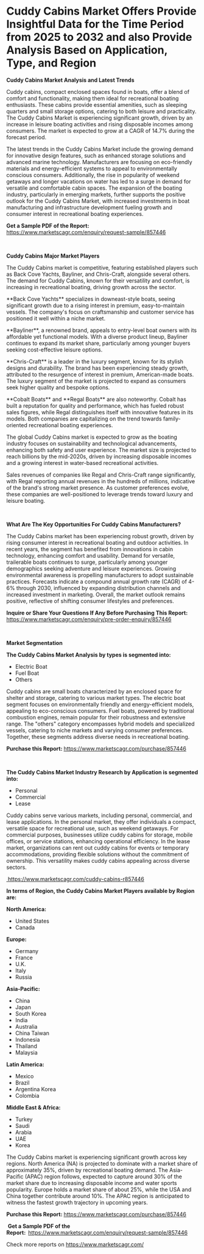 <p><h1>Cuddy Cabins Market Offers Provide Insightful Data for the Time Period from 2025 to 2032 and also Provide Analysis Based on Application, Type, and Region</h1></p><p><strong>Cuddy Cabins Market Analysis and Latest Trends</strong></p>
<p><p>Cuddy cabins, compact enclosed spaces found in boats, offer a blend of comfort and functionality, making them ideal for recreational boating enthusiasts. These cabins provide essential amenities, such as sleeping quarters and small storage options, catering to both leisure and practicality. The Cuddy Cabins Market is experiencing significant growth, driven by an increase in leisure boating activities and rising disposable incomes among consumers. The market is expected to grow at a CAGR of 14.7% during the forecast period.</p><p>The latest trends in the Cuddy Cabins Market include the growing demand for innovative design features, such as enhanced storage solutions and advanced marine technology. Manufacturers are focusing on eco-friendly materials and energy-efficient systems to appeal to environmentally conscious consumers. Additionally, the rise in popularity of weekend getaways and longer vacations on water has led to a surge in demand for versatile and comfortable cabin spaces. The expansion of the boating industry, particularly in emerging markets, further supports the positive outlook for the Cuddy Cabins Market, with increased investments in boat manufacturing and infrastructure development fueling growth and consumer interest in recreational boating experiences.</p></p>
<p><strong>Get a Sample PDF of the Report:&nbsp;</strong> <a href="https://www.marketscagr.com/enquiry/request-sample/857446?utm_campaign=2299&utm_medium=2&utm_source=Github&utm_content=ia&utm_term=18022025&utm_id=cuddy-cabins">https://www.marketscagr.com/enquiry/request-sample/857446</a></p>
<p>&nbsp;</p>
<p><strong>Cuddy Cabins Major Market Players</strong></p>
<p><p>The Cuddy Cabins market is competitive, featuring established players such as Back Cove Yachts, Bayliner, and Chris-Craft, alongside several others. The demand for Cuddy Cabins, known for their versatility and comfort, is increasing in recreational boating, driving growth across the sector.</p><p>**Back Cove Yachts** specializes in downeast-style boats, seeing significant growth due to a rising interest in premium, easy-to-maintain vessels. The company's focus on craftsmanship and customer service has positioned it well within a niche market. </p><p>**Bayliner**, a renowned brand, appeals to entry-level boat owners with its affordable yet functional models. With a diverse product lineup, Bayliner continues to expand its market share, particularly among younger buyers seeking cost-effective leisure options.</p><p>**Chris-Craft** is a leader in the luxury segment, known for its stylish designs and durability. The brand has been experiencing steady growth, attributed to the resurgence of interest in premium, American-made boats. The luxury segment of the market is projected to expand as consumers seek higher quality and bespoke options.</p><p>**Cobalt Boats** and **Regal Boats** are also noteworthy. Cobalt has built a reputation for quality and performance, which has fueled robust sales figures, while Regal distinguishes itself with innovative features in its models. Both companies are capitalizing on the trend towards family-oriented recreational boating experiences.</p><p>The global Cuddy Cabins market is expected to grow as the boating industry focuses on sustainability and technological advancements, enhancing both safety and user experience. The market size is projected to reach billions by the mid-2020s, driven by increasing disposable incomes and a growing interest in water-based recreational activities.</p><p>Sales revenues of companies like Regal and Chris-Craft range significantly, with Regal reporting annual revenues in the hundreds of millions, indicative of the brand's strong market presence. As customer preferences evolve, these companies are well-positioned to leverage trends toward luxury and leisure boating.</p></p>
<p>&nbsp;</p>
<p><strong>What Are The Key Opportunities For Cuddy Cabins Manufacturers?</strong></p>
<p><p>The Cuddy Cabins market has been experiencing robust growth, driven by rising consumer interest in recreational boating and outdoor activities. In recent years, the segment has benefited from innovations in cabin technology, enhancing comfort and usability. Demand for versatile, trailerable boats continues to surge, particularly among younger demographics seeking adventure and leisure experiences. Growing environmental awareness is propelling manufacturers to adopt sustainable practices. Forecasts indicate a compound annual growth rate (CAGR) of 4-6% through 2030, influenced by expanding distribution channels and increased investment in marketing. Overall, the market outlook remains positive, reflective of shifting consumer lifestyles and preferences.</p></p>
<p><strong>Inquire or Share Your Questions If Any Before Purchasing This Report:</strong> <a href="https://www.marketscagr.com/enquiry/pre-order-enquiry/857446?utm_campaign=2299&utm_medium=2&utm_source=Github&utm_content=ia&utm_term=18022025&utm_id=cuddy-cabins">https://www.marketscagr.com/enquiry/pre-order-enquiry/857446</a></p>
<p>&nbsp;</p>
<p><strong>Market Segmentation</strong></p>
<p><strong>The Cuddy Cabins Market Analysis by types is segmented into:</strong></p>
<p><ul><li>Electric Boat</li><li>Fuel Boat</li><li>Others</li></ul></p>
<p><p>Cuddy cabins are small boats characterized by an enclosed space for shelter and storage, catering to various market types. The electric boat segment focuses on environmentally friendly and energy-efficient models, appealing to eco-conscious consumers. Fuel boats, powered by traditional combustion engines, remain popular for their robustness and extensive range. The "others" category encompasses hybrid models and specialized vessels, catering to niche markets and varying consumer preferences. Together, these segments address diverse needs in recreational boating.</p></p>
<p><strong>Purchase this Report:&nbsp;</strong><a href="https://www.marketscagr.com/purchase/857446?utm_campaign=2299&utm_medium=2&utm_source=Github&utm_content=ia&utm_term=18022025&utm_id=cuddy-cabins">https://www.marketscagr.com/purchase/857446</a></p>
<p>&nbsp;</p>
<p><strong>The Cuddy Cabins Market Industry Research by Application is segmented into:</strong></p>
<p><ul><li>Personal</li><li>Commercial</li><li>Lease</li></ul></p>
<p><p>Cuddy cabins serve various markets, including personal, commercial, and lease applications. In the personal market, they offer individuals a compact, versatile space for recreational use, such as weekend getaways. For commercial purposes, businesses utilize cuddy cabins for storage, mobile offices, or service stations, enhancing operational efficiency. In the lease market, organizations can rent out cuddy cabins for events or temporary accommodations, providing flexible solutions without the commitment of ownership. This versatility makes cuddy cabins appealing across diverse sectors.</p></p>
<p><a href="https://www.marketscagr.com/cuddy-cabins-r857446?utm_campaign=2299&utm_medium=2&utm_source=Github&utm_content=ia&utm_term=18022025&utm_id=cuddy-cabins">&nbsp;https://www.marketscagr.com/cuddy-cabins-r857446</a></p>
<p><strong>In terms of Region, the Cuddy Cabins Market Players available by Region are:</strong></p>
<p>
    <p> <strong> North America: </strong>
        <ul>
            <li>United States</li>
            <li>Canada</li>
        </ul>
        </p> 
    <p> <strong> Europe: </strong>
        <ul>
            <li>Germany</li>
            <li>France</li>
            <li>U.K.</li>
            <li>Italy</li>
            <li>Russia</li>
        </ul>
        </p> 
    <p> <strong> Asia-Pacific: </strong>
        <ul>
            <li>China</li>
            <li>Japan</li>
            <li>South Korea</li>
            <li>India</li>
            <li>Australia</li>
            <li>China Taiwan</li>
            <li>Indonesia</li>
            <li>Thailand</li>
            <li>Malaysia</li>
        </ul>
        </p> 
    <p> <strong> Latin America: </strong>
        <ul>
            <li>Mexico</li>
            <li>Brazil</li>
            <li>Argentina Korea</li>
            <li>Colombia</li>
        </ul>
        </p> 
    <p> <strong> Middle East & Africa: </strong>
        <ul>
            <li>Turkey</li>
            <li>Saudi</li>
            <li>Arabia</li>
            <li>UAE</li>
            <li>Korea</li>
        </ul>
    </p>
    </p>
<p><p>The Cuddy Cabins market is experiencing significant growth across key regions. North America (NA) is projected to dominate with a market share of approximately 35%, driven by recreational boating demand. The Asia-Pacific (APAC) region follows, expected to capture around 30% of the market share due to increasing disposable income and water sports popularity. Europe holds a market share of about 25%, while the USA and China together contribute around 10%. The APAC region is anticipated to witness the fastest growth trajectory in upcoming years.</p></p>
<p><strong>Purchase this Report: </strong><a href="https://www.marketscagr.com/purchase/857446?utm_campaign=2299&utm_medium=2&utm_source=Github&utm_content=ia&utm_term=18022025&utm_id=cuddy-cabins">https://www.marketscagr.com/purchase/857446</a></p>
<p>&nbsp;<strong>Get a Sample PDF of the Report:&nbsp;&nbsp;</strong><a href="https://www.marketscagr.com/enquiry/request-sample/857446?utm_campaign=2299&utm_medium=2&utm_source=Github&utm_content=ia&utm_term=18022025&utm_id=cuddy-cabins">https://www.marketscagr.com/enquiry/request-sample/857446</a></p>
<p><strong></strong></p>
<p>Check more reports on <a href="https://www.marketscagr.com/?utm_campaign=2299&utm_medium=2&utm_source=Github&utm_content=ia&utm_term=18022025&utm_id=cuddy-cabins">https://www.marketscagr.com/</a></p>